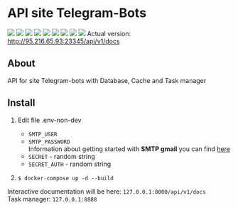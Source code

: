 # API site Telegram-Bots

![](https://img.shields.io/badge/Python-v3.11-green) ![](https://img.shields.io/badge/FastAPI-v0.104.1-blue) 
![](https://img.shields.io/badge/SQLAlchemy-v2.0-yellow) ![](https://img.shields.io/badge/PostgreSQL-v16-blue) 
![](https://img.shields.io/badge/Redis-v5.0-red) ![](https://img.shields.io/badge/Celery-v5.3-green) 
![](https://img.shields.io/badge/Flower-v2.0-red) ![](https://img.shields.io/badge/Alembic-v2.0-violet) 
![](https://img.shields.io/badge/Docker-blue)
Actual version: http://95.216.65.93:23345/api/v1/docs
## About
API for site Telegram-bots with Database, Cache and Task manager 
## Install
1. Edit file .env-non-dev
   * `SMTP_USER`
   * `SMTP_PASSWORD`  
     Information about getting started with **SMTP gmail** you can find [here](https://mailmeteor.com/blog/gmail-smtp-settings) 
   * `SECRET` - random string
   * `SECRET_AUTH` - random string
     
2. `$ docker-compose up -d --build`

Interactive documentation will be here: `127.0.0.1:8000/api/v1/docs`  
Task manager: `127.0.0.1:8888`

